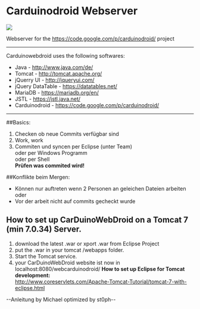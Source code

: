 Carduinodroid Webserver
=======================

![](https://raw.github.com/xDreamCoding/carduinodroid_webserver/master/Carduinodroid/war/pics/Logofin.png)

Webserver for the https://code.google.com/p/carduinodroid/ project
_______________________
Carduinowebdroid uses the following softwares:

* Java - http://www.java.com/de/
* Tomcat - http://tomcat.apache.org/
* jQuerry UI - http://jqueryui.com/
* jQuery DataTable - https://datatables.net/
* MariaDB - https://mariadb.org/en/
* JSTL - https://jstl.java.net/
* Carduinodroid - https://code.google.com/p/carduinodroid/

_______________________

##Basics:

1. Checken ob neue Commits verfügbar sind
2. Work, work
3. Commiten und syncen 
	per Eclipse (unter Team)  
	oder per Windows Programm  
	oder per Shell  
	**Prüfen was commited wird!**

##Konflikte beim Mergen:

- Können nur auftreten wenn 2 Personen an geleichen Dateien arbeiten oder
- Vor der arbeit nicht auf commits gecheckt wurde

## How to set up CarDuinoWebDroid on a Tomcat 7 (min 7.0.34) Server.

1. download the latest .war or xport .war from Eclipse Project
2. put the .war in your tomcat /webapps folder.
3. Start the Tomcat service.
4. your CarDuinoWebDroid website ist now in localhost:8080/webcarduinodroid/ 
**How to set up Eclipse for Tomcat development:**  
http://www.coreservlets.com/Apache-Tomcat-Tutorial/tomcat-7-with-eclipse.html  
  
--Anleitung by Michael optimized by st0ph--

